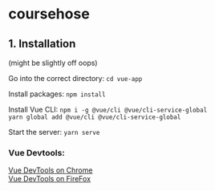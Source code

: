 # coursehose

## 1. Installation  
(might be slightly off oops)

Go into the correct directory: `cd vue-app`  

Install packages: `npm install`  

Install Vue CLI: `npm i -g @vue/cli @vue/cli-service-global`  
`yarn global add @vue/cli @vue/cli-service-global`

Start the server:
`yarn serve`  

### Vue Devtools:  
[Vue DevTools on Chrome](https://chrome.google.com/webstore/detail/vuejs-devtools/nhdogjmejiglipccpnnnanhbledajbpd?hl=en)  
[Vue DevTools on FireFox](https://addons.mozilla.org/en-US/firefox/addon/vue-js-devtools/)